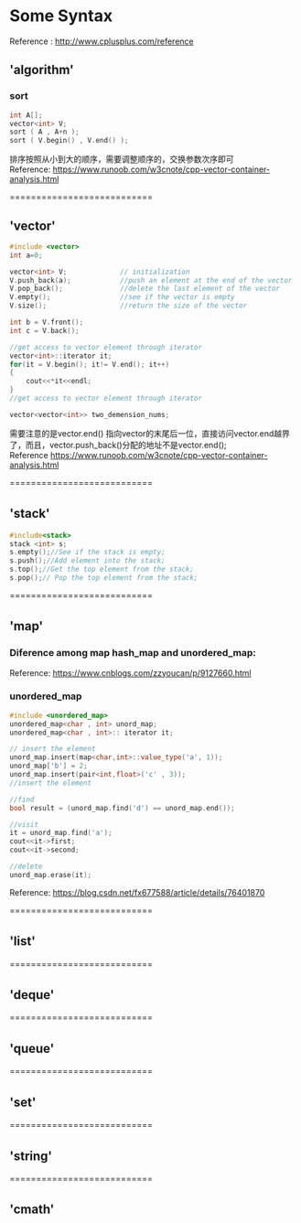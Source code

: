 # Some Syntax

Reference : http://www.cplusplus.com/reference

##  'algorithm'   
### sort
```C++
int A[];
vector<int> V;
sort ( A , A+n );
sort ( V.begin() , V.end() );  
```
排序按照从小到大的顺序，需要调整顺序的，交换参数次序即可   
Reference: https://www.runoob.com/w3cnote/cpp-vector-container-analysis.html

===========================  
## 'vector'  
```C++
#include <vector>  
int a=0;  

vector<int> V;             // initialization  
V.push_back(a);            //push an element at the end of the vector  
V.pop_back();              //delete the last element of the vector
V.empty();                 //see if the vector is empty
V.size();                  //return the size of the vector

int b = V.front();
int c = V.back();

//get access to vector element through iterator
vector<int>::iterator it;   
for(it = V.begin(); it!= V.end(); it++)
{
    cout<<*it<<endl;
}
//get access to vector element through iterator

vector<vector<int>> two_demension_nums;
```

需要注意的是vector.end() 指向vector的末尾后一位，直接访问vector.end越界了，而且，vector.push_back()分配的地址不是vector.end();  
Reference https://www.runoob.com/w3cnote/cpp-vector-container-analysis.html  

===========================     
## 'stack'　　 　　　　
```C++
#include<stack>
stack <int> s;
s.empty();//See if the stack is empty;
s.push();//Add element into the stack;
s.top();//Get the top element from the stack;
s.pop();// Pop the top element from the stack;
```  
===========================    
## 'map'  　 
### Diference among map hash_map and unordered_map:  
 Reference: https://www.cnblogs.com/zzyoucan/p/9127660.html  
 
### unordered_map   
```C++
#include <unordered_map>
unordered_map<char , int> unord_map;
unordered_map<char , int>:: iterator it;

// insert the element
unord_map.insert(map<char,int>::value_type('a', 1));
unord_map['b'] = 2; 
unord_map.insert(pair<int,float>('c' , 3));
//insert the element

//find
bool result = (unord_map.find('d') == unord_map.end());

//visit
it = unord_map.find('a');
cout<<it->first;
cout<<it->second;

//delete
unord_map.erase(it);
```
Reference: https://blog.csdn.net/fx677588/article/details/76401870  

===========================   
## 'list'　
===========================  
## 'deque'　　　　　　
===========================  
## 'queue'　　　　　  
===========================  
## 'set'　　　　　　 
===========================  
## 'string'　  　　　　
===========================  
## 'cmath'  　  　　　 

